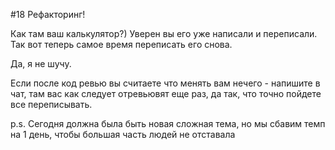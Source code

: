 #18 Рефакторинг!

Как там ваш калькулятор?) 
Уверен вы его уже написали и переписали. Так вот теперь самое время переписать его снова. 

Да, я не шучу. 

Если после код ревью вы считаете что менять вам нечего - напишите в чат, там вас как следует отревьювят еще раз, да так, что точно пойдете все переписывать.

p.s. Сегодня должна была быть новая сложная тема, но мы сбавим темп на 1 день, чтобы большая часть людей не отставала